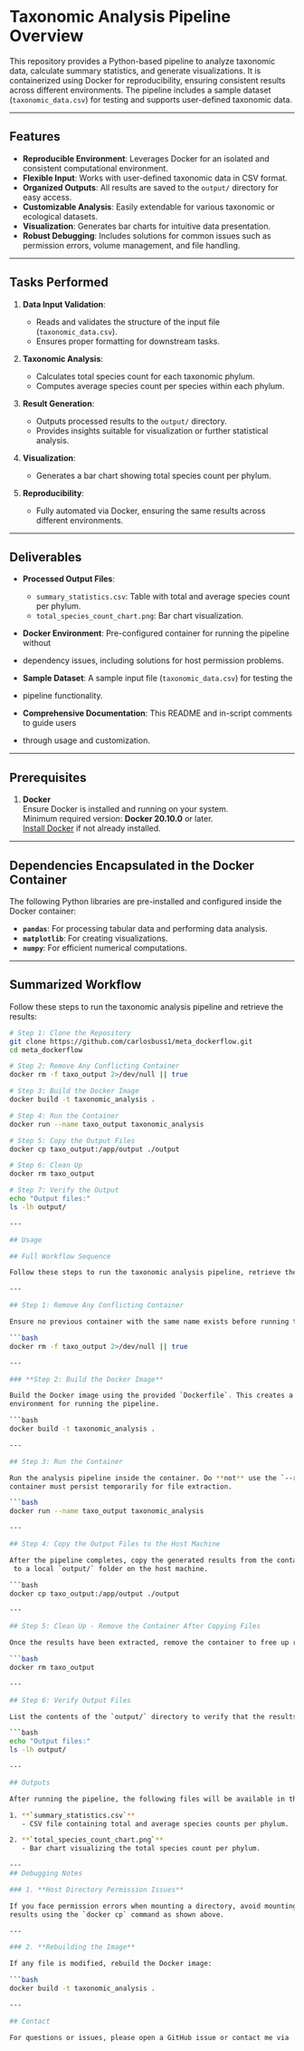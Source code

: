# Taxonomic Analysis Pipeline Overview

This repository provides a Python-based pipeline to analyze taxonomic data, calculate summary statistics, and generate visualizations. It is containerized using Docker for reproducibility, ensuring consistent results across different environments. The pipeline includes a sample dataset (`taxonomic_data.csv`) for testing and supports user-defined taxonomic data.

---

## Features

- **Reproducible Environment**: Leverages Docker for an isolated and consistent computational environment.
- **Flexible Input**: Works with user-defined taxonomic data in CSV format.
- **Organized Outputs**: All results are saved to the `output/` directory for easy access.
- **Customizable Analysis**: Easily extendable for various taxonomic or ecological datasets.
- **Visualization**: Generates bar charts for intuitive data presentation.
- **Robust Debugging**: Includes solutions for common issues such as permission errors, volume management, and file handling.

---

## Tasks Performed

1. **Data Input Validation**:  
   - Reads and validates the structure of the input file (`taxonomic_data.csv`).
   - Ensures proper formatting for downstream tasks.

2. **Taxonomic Analysis**:  
   - Calculates total species count for each taxonomic phylum.  
   - Computes average species count per species within each phylum.

3. **Result Generation**:  
   - Outputs processed results to the `output/` directory.  
   - Provides insights suitable for visualization or further statistical analysis.

4. **Visualization**:  
   - Generates a bar chart showing total species count per phylum.

5. **Reproducibility**:  
   - Fully automated via Docker, ensuring the same results across different environments.

---

## Deliverables

- **Processed Output Files**:  
   - `summary_statistics.csv`: Table with total and average species count per phylum.  
   - `total_species_count_chart.png`: Bar chart visualization.

- **Docker Environment**: Pre-configured container for running the pipeline without
- dependency issues, including solutions for host permission problems.

- **Sample Dataset**: A sample input file (`taxonomic_data.csv`) for testing the
- pipeline functionality.

- **Comprehensive Documentation**: This README and in-script comments to guide users
- through usage and customization.

---

## Prerequisites

1. **Docker**  
   Ensure Docker is installed and running on your system.  
   Minimum required version: **Docker 20.10.0** or later.  
   [Install Docker](https://docs.docker.com/get-docker/) if not already installed.

---

## Dependencies Encapsulated in the Docker Container

The following Python libraries are pre-installed and configured inside the Docker container:

- **`pandas`**: For processing tabular data and performing data analysis.
- **`matplotlib`**: For creating visualizations.
- **`numpy`**: For efficient numerical computations.

---

## Summarized Workflow

Follow these steps to run the taxonomic analysis pipeline and retrieve the results:

```bash
# Step 1: Clone the Repository
git clone https://github.com/carlosbuss1/meta_dockerflow.git
cd meta_dockerflow

# Step 2: Remove Any Conflicting Container
docker rm -f taxo_output 2>/dev/null || true

# Step 3: Build the Docker Image
docker build -t taxonomic_analysis .

# Step 4: Run the Container
docker run --name taxo_output taxonomic_analysis

# Step 5: Copy the Output Files
docker cp taxo_output:/app/output ./output

# Step 6: Clean Up
docker rm taxo_output

# Step 7: Verify the Output
echo "Output files:"
ls -lh output/

---

## Usage

## Full Workflow Sequence

Follow these steps to run the taxonomic analysis pipeline, retrieve the results, and clean up the environment.

---

## Step 1: Remove Any Conflicting Container

Ensure no previous container with the same name exists before running the pipeline.

```bash
docker rm -f taxo_output 2>/dev/null || true

---

### **Step 2: Build the Docker Image**

Build the Docker image using the provided `Dockerfile`. This creates a reproducible
environment for running the pipeline.

```bash
docker build -t taxonomic_analysis .

---

## Step 3: Run the Container

Run the analysis pipeline inside the container. Do **not** use the `--rm` flag here, as the
container must persist temporarily for file extraction.

```bash
docker run --name taxo_output taxonomic_analysis

---

## Step 4: Copy the Output Files to the Host Machine

After the pipeline completes, copy the generated results from the container’s `/app/output` directory
 to a local `output/` folder on the host machine.

```bash
docker cp taxo_output:/app/output ./output

---

## Step 5: Clean Up - Remove the Container After Copying Files

Once the results have been extracted, remove the container to free up resources.

```bash
docker rm taxo_output

---

## Step 6: Verify Output Files

List the contents of the `output/` directory to verify that the results have been successfully copied.

```bash
echo "Output files:"
ls -lh output/

---

## Outputs

After running the pipeline, the following files will be available in the `output/` directory:

1. **`summary_statistics.csv`**  
   - CSV file containing total and average species counts per phylum.

2. **`total_species_count_chart.png`**  
   - Bar chart visualizing the total species count per phylum.

---
## Debugging Notes

### 1. **Host Directory Permission Issues**

If you face permission errors when mounting a directory, avoid mounting the volume and instead copy the
results using the `docker cp` command as shown above.

---

### 2. **Rebuilding the Image**

If any file is modified, rebuild the Docker image:

```bash
docker build -t taxonomic_analysis .

---

## Contact

For questions or issues, please open a GitHub issue or contact me via [carlosbuss1](https://github.com/carlosbuss1).
